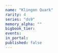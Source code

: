 ```yaml
---
name: "Klingon Quark"
rarity: 4
series: "ds9"
memory_alpha: ""
bigbook_tier:
events:
in_portal:
published: false
---
```

